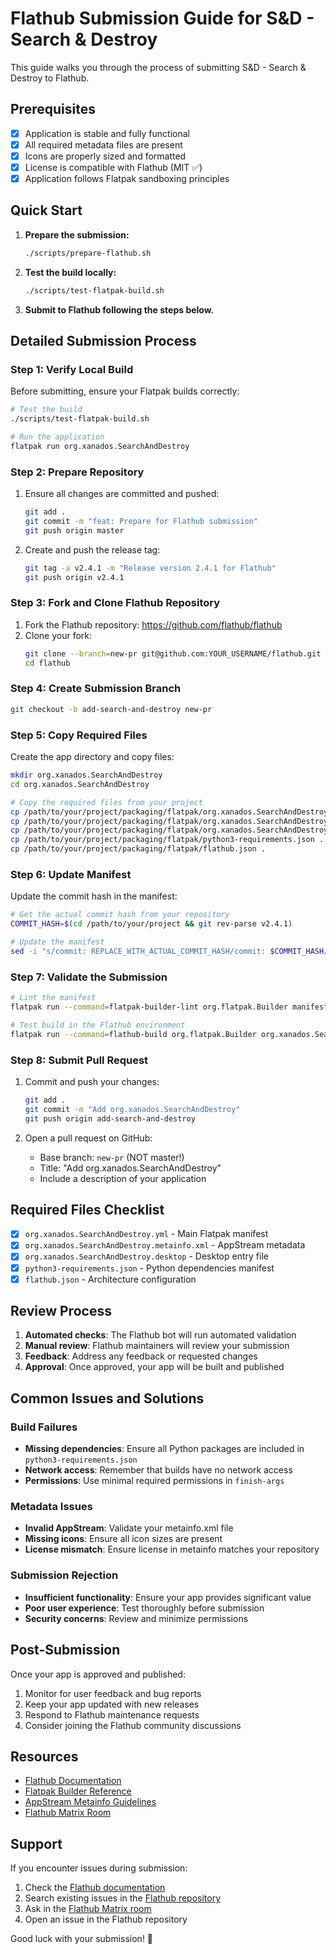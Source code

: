 # Flathub Submission Guide for S&D - Search & Destroy

This guide walks you through the process of submitting S&D - Search & Destroy to Flathub.

## Prerequisites

- [x] Application is stable and fully functional
- [x] All required metadata files are present
- [x] Icons are properly sized and formatted
- [x] License is compatible with Flathub (MIT ✅)
- [x] Application follows Flatpak sandboxing principles

## Quick Start

1. **Prepare the submission:**
   ```bash
   ./scripts/prepare-flathub.sh
   ```

2. **Test the build locally:**
   ```bash
   ./scripts/test-flatpak-build.sh
   ```

3. **Submit to Flathub following the steps below.**

## Detailed Submission Process

### Step 1: Verify Local Build

Before submitting, ensure your Flatpak builds correctly:

```bash
# Test the build
./scripts/test-flatpak-build.sh

# Run the application
flatpak run org.xanados.SearchAndDestroy
```

### Step 2: Prepare Repository

1. Ensure all changes are committed and pushed:
   ```bash
   git add .
   git commit -m "feat: Prepare for Flathub submission"
   git push origin master
   ```

2. Create and push the release tag:
   ```bash
   git tag -a v2.4.1 -m "Release version 2.4.1 for Flathub"
   git push origin v2.4.1
   ```

### Step 3: Fork and Clone Flathub Repository

1. Fork the Flathub repository: https://github.com/flathub/flathub
2. Clone your fork:
   ```bash
   git clone --branch=new-pr git@github.com:YOUR_USERNAME/flathub.git
   cd flathub
   ```

### Step 4: Create Submission Branch

```bash
git checkout -b add-search-and-destroy new-pr
```

### Step 5: Copy Required Files

Create the app directory and copy files:

```bash
mkdir org.xanados.SearchAndDestroy
cd org.xanados.SearchAndDestroy

# Copy the required files from your project
cp /path/to/your/project/packaging/flatpak/org.xanados.SearchAndDestroy.yml .
cp /path/to/your/project/packaging/flatpak/org.xanados.SearchAndDestroy.metainfo.xml .
cp /path/to/your/project/packaging/flatpak/org.xanados.SearchAndDestroy.desktop .
cp /path/to/your/project/packaging/flatpak/python3-requirements.json .
cp /path/to/your/project/packaging/flatpak/flathub.json .
```

### Step 6: Update Manifest

Update the commit hash in the manifest:

```bash
# Get the actual commit hash from your repository
COMMIT_HASH=$(cd /path/to/your/project && git rev-parse v2.4.1)

# Update the manifest
sed -i "s/commit: REPLACE_WITH_ACTUAL_COMMIT_HASH/commit: $COMMIT_HASH/" org.xanados.SearchAndDestroy.yml
```

### Step 7: Validate the Submission

```bash
# Lint the manifest
flatpak run --command=flatpak-builder-lint org.flatpak.Builder manifest org.xanados.SearchAndDestroy.yml

# Test build in the Flathub environment
flatpak run --command=flathub-build org.flatpak.Builder org.xanados.SearchAndDestroy.yml
```

### Step 8: Submit Pull Request

1. Commit and push your changes:
   ```bash
   git add .
   git commit -m "Add org.xanados.SearchAndDestroy"
   git push origin add-search-and-destroy
   ```

2. Open a pull request on GitHub:
   - Base branch: `new-pr` (NOT master!)
   - Title: "Add org.xanados.SearchAndDestroy"
   - Include a description of your application

## Required Files Checklist

- [x] `org.xanados.SearchAndDestroy.yml` - Main Flatpak manifest
- [x] `org.xanados.SearchAndDestroy.metainfo.xml` - AppStream metadata
- [x] `org.xanados.SearchAndDestroy.desktop` - Desktop entry file
- [x] `python3-requirements.json` - Python dependencies manifest
- [x] `flathub.json` - Architecture configuration

## Review Process

1. **Automated checks**: The Flathub bot will run automated validation
2. **Manual review**: Flathub maintainers will review your submission
3. **Feedback**: Address any feedback or requested changes
4. **Approval**: Once approved, your app will be built and published

## Common Issues and Solutions

### Build Failures

- **Missing dependencies**: Ensure all Python packages are included in `python3-requirements.json`
- **Network access**: Remember that builds have no network access
- **Permissions**: Use minimal required permissions in `finish-args`

### Metadata Issues

- **Invalid AppStream**: Validate your metainfo.xml file
- **Missing icons**: Ensure all icon sizes are present
- **License mismatch**: Ensure license in metainfo matches your repository

### Submission Rejection

- **Insufficient functionality**: Ensure your app provides significant value
- **Poor user experience**: Test thoroughly before submission
- **Security concerns**: Review and minimize permissions

## Post-Submission

Once your app is approved and published:

1. Monitor for user feedback and bug reports
2. Keep your app updated with new releases
3. Respond to Flathub maintenance requests
4. Consider joining the Flathub community discussions

## Resources

- [Flathub Documentation](https://docs.flathub.org/)
- [Flatpak Builder Reference](https://docs.flatpak.org/en/latest/flatpak-builder.html)
- [AppStream Metainfo Guidelines](https://www.freedesktop.org/software/appstream/docs/chap-Metadata.html)
- [Flathub Matrix Room](https://matrix.to/#/#flathub:matrix.org)

## Support

If you encounter issues during submission:

1. Check the [Flathub documentation](https://docs.flathub.org/)
2. Search existing issues in the [Flathub repository](https://github.com/flathub/flathub/issues)
3. Ask in the [Flathub Matrix room](https://matrix.to/#/#flathub:matrix.org)
4. Open an issue in the Flathub repository

Good luck with your submission! 🚀
